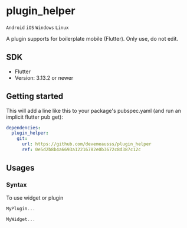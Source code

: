 # plugin_helper
`Android` `iOS` `Windows` `Linux`

A plugin supports for boilerplate mobile (Flutter). Only use, do not edit.

## SDK
 - Flutter
 - Version: 3.13.2 or newer
 
## Getting started
This will add a line like this to your package's pubspec.yaml (and run an implicit flutter pub get):
```yaml
dependencies:
  plugin_helper:
    git:
      url: https://github.com/devemeausss/plugin_helper
      ref: 0e5d2b8b4a6693a12216782e0b3672c8d387c12c
```

## Usages

### Syntax
To use widget or plugin 
```dart
MyPlugin...

MyWidget...
```